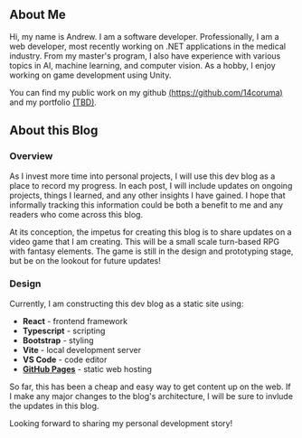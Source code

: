 ## About Me
Hi, my name is Andrew. I am a software developer.
Professionally, I am a web developer, most recently working on .NET applications 
in the medical industry.
From my master's program, I also have experience with various
topics in AI, machine learning, and computer vision.
As a hobby, I enjoy working on game development using Unity.

You can find my public work on my github
[(https://github.com/14coruma)](https://github.com/14coruma)
and my portfolio
[(TBD)]().

## About this Blog
### Overview
As I invest more time into personal projects, I will use this dev blog as a
place to record my progress.
In each post, I will include updates on ongoing projects, things I
learned, and any other insights I have gained.
I hope that informally tracking this information could be both a benefit to me
and any readers who come across this blog.

At its conception, the impetus for creating this blog is to share updates on a 
video game that I am creating.
This will be a small scale turn-based RPG with fantasy elements.
The game is still in the design and prototyping stage, but be on the lookout for
future updates!

### Design
Currently, I am constructing this dev blog as a static site using:
* **React** - frontend framework
* **Typescript** - scripting
* **Bootstrap** - styling
* **Vite** - local development server
* **VS Code** - code editor
* [**GitHub Pages**](https://pages.github.com/) - static web hosting

So far, this has been a cheap and easy way to get content up on the web.
If I make any major changes to the blog's architecture, I will be sure
to invlude the updates in this blog.

Looking forward to sharing my personal development story!